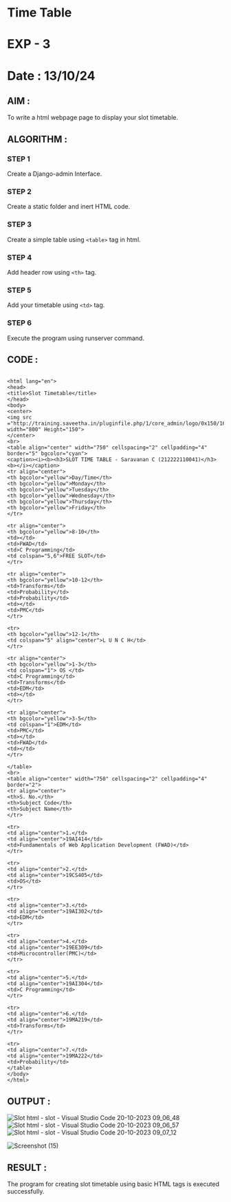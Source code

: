 # Time Table
# EXP - 3
# Date : 13/10/24

## AIM :
To write a html webpage page to display your slot timetable.

## ALGORITHM :
### STEP 1
Create a Django-admin Interface.

### STEP 2
Create a static folder and inert HTML code.

### STEP 3
Create a simple table using ```<table>``` tag in html.

### STEP 4
Add header row using ```<th>``` tag.

### STEP 5
Add your timetable using ```<td>``` tag.

### STEP 6
Execute the program using runserver command.

## CODE :
```

<html lang="en">
<head>
<title>Slot Timetable</title>
</head>
<body>
<center>
<img src ="http://training.saveetha.in/pluginfile.php/1/core_admin/logo/0x150/1623542614/logo_1.png" width="800" Height="150">
</center>
<br>
<table align="center" width="750" cellspacing="2" cellpadding="4" border="5" bgcolor="cyan">
<caption><i><b><h3>SLOT TIME TABLE - Saravanan C (212222110041)</h3><b></i></caption>
<tr align="center">
<th bgcolor="yellow">Day/Time</th>
<th bgcolor="yellow">Monday</th>
<th bgcolor="yellow">Tuesday</th>
<th bgcolor="yellow">Wednesday</th>
<th bgcolor="yellow">Thursday</th>
<th bgcolor="yellow">Friday</th>
</tr>

<tr align="center">
<th bgcolor="yellow">8-10</th>
<td></td>
<td>FWAD</td>
<td>C Programming</td>
<td colspan="5,6">FREE SLOT</td>
</tr>

<tr align="center">
<th bgcolor="yellow">10-12</th>
<td>Transforms</td>
<td>Probability</td>
<td>Probability</td>
<td></td>
<td>PMC</td>
</tr>

<tr>
<th bgcolor="yellow">12-1</th>
<td colspan="5" align="center">L U N C H</td>
</tr>

<tr align="center">
<th bgcolor="yellow">1-3</th>
<td colspan="1"> OS </td>
<td>C Programming</td>
<td>Transforms</td>
<td>EDM</td>
<td></td>
</tr>

<tr align="center">
<th bgcolor="yellow">3-5</th>
<td colspan="1">EDM</td>
<td>PMC</td>
<td></td>
<td>FWAD</td>
<td></td>
</tr>

</table>
<br>
<table align="center" width="750" cellspacing="2" cellpadding="4" border="2">
<tr align="center">
<th>S. No.</th>
<th>Subject Code</th>
<th>Subject Name</th>
</tr>

<tr>
<td align="center">1.</td>
<td align="center">19AI414</td>
<td>Fundamentals of Web Application Development (FWAD)</td>
</tr>

<tr>
<td align="center">2.</td>
<td align="center">19CS405</td>
<td>OS</td>
</tr>

<tr>
<td align="center">3.</td>
<td align="center">19AI302</td>
<td>EDM</td>
</tr>

<tr>
<td align="center">4.</td>
<td align="center">19EE309</td>
<td>Microcontroller(PMC)</td>
</tr>

<tr>
<td align="center">5.</td>
<td align="center">19AI304</td>
<td>C Programming</td>
</tr>

<tr>
<td align="center">6.</td>
<td align="center">19MA219</td>
<td>Transforms</td>
</tr>

<tr>
<td align="center">7.</td>
<td align="center">19MA222</td>
<td>Probability</td>
</table>
</body>
</html>
```

## OUTPUT :
![Slot html - slot - Visual Studio Code 20-10-2023 09_06_48](https://github.com/saravanan2607/slot/assets/121395849/28166cee-f96a-43e8-8bc3-925c741d9bb9)
![Slot html - slot - Visual Studio Code 20-10-2023 09_06_57](https://github.com/saravanan2607/slot/assets/121395849/c655197e-1b7d-4df4-abfb-826260a60519)
![Slot html - slot - Visual Studio Code 20-10-2023 09_07_12](https://github.com/saravanan2607/slot/assets/121395849/fda08109-d54f-4784-9858-1c3152a5d906)

![Screenshot (15)](https://github.com/saravanan2607/slot/assets/121395849/98dfd734-f125-487e-b858-7ce594b25bdb)



## RESULT :
The program for creating slot timetable using basic HTML tags is executed successfully.
